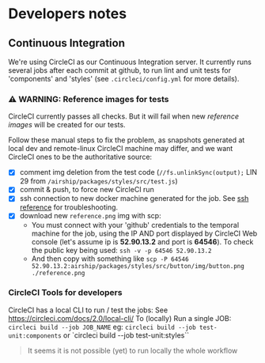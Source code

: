 # Developers notes

## Continuous Integration
We're using CircleCI as our Continuous Integration server. It currently runs several jobs after each commit at github, to run lint and unit tests for 'components' and 'styles' (see `.circleci/config.yml` for more details).

### ⚠️ WARNING: Reference images for tests
CircleCI currently passes all checks. But it will fail when new *reference images* will be created for our tests. 

Follow these manual steps to fix the problem, as snapshots generated at local dev and remote-linux CircleCI machine may differ, and we want CircleCI ones to be the authoritative source:
- [x] comment img deletion from the test code (`//fs.unlinkSync(output);` LIN 29 from `/airship/packages/styles/src/test.js`)
- [x] commit & push, to force new CircleCI run
- [x] ssh connection to new docker machine generated for the job. See [ssh reference](https://circleci.com/docs/2.0/ssh-access-jobs/) for troubleshooting.
- [x] download new `reference.png` img with scp:
    - You must connect with your 'github' credentials to the temporal machine for the job, using the IP AND port displayed by CircleCI Web console (let's assume ip is **52.90.13.2** and port is **64546**). To check the public key being used: `ssh -v -p 64546 52.90.13.2`
    - And then copy with something like `scp -P 64546 52.90.13.2:airship/packages/styles/src/button/img/button.png ./reference.png`

### CircleCI Tools for developers
CircleCI has a local CLI to run / test the jobs: See https://circleci.com/docs/2.0/local-cli/
To (locally) Run a single JOB: `circleci build --job JOB_NAME` eg:
`circleci build --job test-unit:components` or `circleci build --job test-unit:styles``

> It seems it is not possible (yet) to run locally the whole workflow